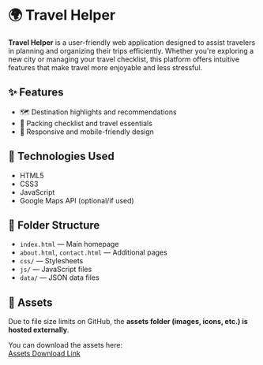 # 🌍 Travel Helper

**Travel Helper** is a user-friendly web application designed to assist travelers in planning and organizing their trips efficiently. Whether you're exploring a new city or managing your travel checklist, this platform offers intuitive features that make travel more enjoyable and less stressful.

## ✨ Features

- 🗺️ Destination highlights and recommendations
- 🧳 Packing checklist and travel essentials
- 📌 Responsive and mobile-friendly design

## 🚀 Technologies Used

- HTML5
- CSS3
- JavaScript
- Google Maps API (optional/if used)

## 📂 Folder Structure

- `index.html` — Main homepage
- `about.html`, `contact.html` — Additional pages
- `css/` — Stylesheets
- `js/` — JavaScript files
- `data/` — JSON data files

## 📁 Assets

Due to file size limits on GitHub, the **assets folder (images, icons, etc.) is hosted externally**.

You can download the assets here:  
[Assets Download Link]([YOUR_GOOGLE_DRIVE_LINK_HERE](https://drive.google.com/drive/folders/1qnZ_iAfg7RX8el2RBfJZawe9Vm3F4YxH?usp=sharing))


